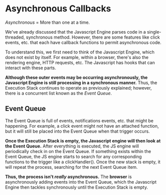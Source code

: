 # Asynchronous Callbacks

*Asynchronous* = More than one at a time.

We've already discussed that the Javascript Engine parses code in a single-threaded, synchronous method. However, there are some features like click events, etc. that each have callback functions to permit asynchronous code.

To understand this, we first need to think of the Javascript Engine, which does not exist by itself. For example, within a browser, there's also the rendering engine, HTTP requests, etc. The Javascript has hooks that can interact with these parts.

**Although these outer events may be occurring asynchronously, the Javascript Engine is still processing in a synchronous manner.** Thus, the Execution Stack continues to operate as previously explained; however, there is a concurrent list known as the *Event Queue*.

## Event Queue

The Event Queue is full of events, notifications events, etc. that might be happening. For example, a click event might not have an attached function, but it will still be placed into the Event Queue when that trigger occurs.

**Once the Execution Stack is empty, the Javascript engine will then look at the Event Queue.** After everything is executed, the JS engine will periodically check in on the Event Queue. If something exists within the Event Queue, the JS engine starts to search for any corresponding functions to the trigger like a clickHandler(). Once the new stack is empty, it will repeat the process, searching for the next Event Queue item.

**Thus, the process isn't *really* asynchronous.** The **browser** is asynchronously adding events into the Event Queue, which the Javascript Engine then tackles synchronously until the Execution Stack is empty.
